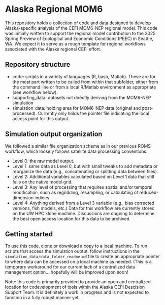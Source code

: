# Alaska Regional MOM6

This repository holds a collection of code and data designed to develop Alaska-specific analysis of the CEFI MOM6-NEP regional model.  This code was initially written to support the regional model contribution to the 2025 Spring Preview of Ecological and Economic Conditions (PEEC) in Seattle, WA.  We expect it to serve as a rough template for regional workflows associated with the Alaska regional CEFI effort. 

## Repository structure

- code: scripts in a variety of languages (R, bash, Matlab).  These are for the most part written to be called from within that subfolder, either from the command line or from a local R/Matlab environment as appropriate (see workflow below).
- supporting_data: datasets not directly deriving from the MOM6-NEP simulation
- simulation_data: holding area for MOM6-NEP data (original and post-processed).  Currently only holds the pointer file indicating the local access point for this output.

## Simulation output organization

We followed a similar file organization scheme as in our previous ROMS workflow, which loosely follows satellite data processing conventions:

- Level 0: the raw model output. 
- Level 1: same data as Level 0, but with small tweaks to add metadata or reorganize the data (e.g., concatenating or splitting data between files).
- Level 2: Additional variables calculated based on Level 1 data that still falls on the native model grid.
- Level 3: Any level of processing that requires spatial and/or temporal modification, such as regridding, resampling, or calculating of reduced-dimension indices.
- Level 4: Anything derived from a Level 3 variable (e.g., bias corrected versions, fish models, etc.)
Data for this workflow are currently stored on the UW HPC klone machine.  Discussions are ongoing to determine the best open access location for this data to be archived.

## Getting started

To use this code, clone or download a copy to a local machine.  To run scripts that access the simulation ouptut, follow instructions in the `simulation_data/data_folder_readme.md` file to create an appropriate pointer to where data can be accessed on a local machine as needed. (This is a temporary workaround for our current lack of a centralized data management option... hopefully will be improved upon soon!

Note: this code is primarily provided to provide an open and centralized location for codevelopment of tools within the Alaska CEFI Descision Support Team.  It is definitely a work in progress and is not expected to function in a fully robust manner yet.